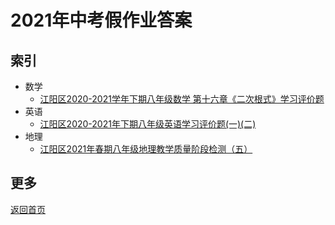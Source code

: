 # 2021年中考假作业答案
## 索引
- 数学
  + <a href="MEMf">江阳区2020-2021学年下期八年级数学
第十六章《二次根式》学习评价题</a>
- 英语
  + <a href="MEE">江阳区2020-2021年下期八年级英语学习评价题(一)(二)</a>
- 地理
  + <a href="MEGf">江阳区2021年春期八年级地理教学质量阶段检测（五）</a>


## 更多
<a href="/">返回首页</a>
